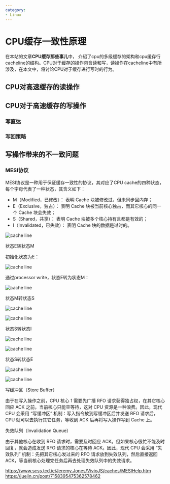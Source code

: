 ```yaml
---
category: 
- Linux
---
```


# CPU缓存一致性原理

在本站的文章**CPU缓存那些事儿**中， 介绍了cpu的多级缓存的架构和cpu缓存行cacheline的结构。CPU对于缓存的操作包含读和写，读操作在cacheline中有所涉及，在本文中，将讨论CPU对于缓存进行写时的行为。

## CPU对高速缓存的读操作

## CPU对于高速缓存的写操作

### 写直达


### 写回策略


## 写操作带来的不一致问题



### MESI协议

MESI协议是一种用于保证缓存一致性的协议，其对应了CPU cache的四种状态，每个字母代表了一种状态，其含义如下：

- M（Modified，已修改）： 表明 Cache 块被修改过，但未同步回内存；
- E（Exclusive，独占）： 表明 Cache 块被当前核心独占，而其它核心的同一个 Cache 块会失效；
- S（Shared，共享）： 表明 Cache 块被多个核心持有且都是有效的；
- I（Invalidated，已失效）： 表明 Cache 块的数据是过时的。

![cache line](https://raw.githubusercontent.com/zgjsxx/static-img-repo/main/blog/Linux/application-dev/CPU-cache-mesi/MESI-state.png)

状态E转状态M

初始化状态为E：

![cache line](https://raw.githubusercontent.com/zgjsxx/static-img-repo/main/blog/Linux/application-dev/CPU-cache-mesi/EtoM_1.png)

通过processor write，状态E转为状态M：

![cache line](https://raw.githubusercontent.com/zgjsxx/static-img-repo/main/blog/Linux/application-dev/CPU-cache-mesi/EtoM_2.png)


状态M转状态S

![cache line](https://raw.githubusercontent.com/zgjsxx/static-img-repo/main/blog/Linux/application-dev/CPU-cache-mesi/MtoS_1.png)


![cache line](https://raw.githubusercontent.com/zgjsxx/static-img-repo/main/blog/Linux/application-dev/CPU-cache-mesi/MtoS_2.png)


状态S转状态I

![cache line](https://raw.githubusercontent.com/zgjsxx/static-img-repo/main/blog/Linux/application-dev/CPU-cache-mesi/StoI_1.png)


![cache line](https://raw.githubusercontent.com/zgjsxx/static-img-repo/main/blog/Linux/application-dev/CPU-cache-mesi/StoI_2.png)


状态S转状态E

![cache line](https://raw.githubusercontent.com/zgjsxx/static-img-repo/main/blog/Linux/application-dev/CPU-cache-mesi/StoE_1.png)


![cache line](https://raw.githubusercontent.com/zgjsxx/static-img-repo/main/blog/Linux/application-dev/CPU-cache-mesi/StoE_2.png)




写缓冲区（Store Buffer）

由于在写入操作之前，CPU 核心 1 需要先广播 RFO 请求获得独占权，在其它核心回应 ACK 之前，当前核心只能空等待，这对 CPU 资源是一种浪费。因此，现代 CPU 会采用 “写缓冲区” 机制：写入指令放到写缓冲区后并发送 RFO 请求后，CPU 就可以去执行其它任务，等收到 ACK 后再将写入操作写到 Cache 上。

失效队列（Invalidation Queue）

由于其他核心在收到 RFO 请求时，需要及时回应 ACK。但如果核心很忙不能及时回复，就会造成发送 RFO 请求的核心在等待 ACK。因此，现代 CPU 会采用 “失效队列” 机制：先把其它核心发过来的 RFO 请求放到失效队列，然后直接返回 ACK，等当前核心处理完任务后再去处理失效队列中的失效请求。

https://www.scss.tcd.ie/Jeremy.Jones/VivioJS/caches/MESIHelp.htm
https://juejin.cn/post/7158395475362578462
